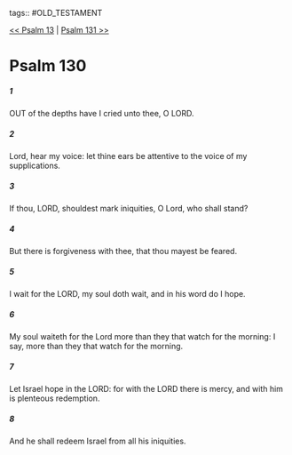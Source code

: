 tags:: #OLD_TESTAMENT

[<< Psalm 13](OLD_TESTAMENT/19_Psalms/Psalm_13.md) | [Psalm 131 >>](OLD_TESTAMENT/19_Psalms/Psalm_131.md)

# Psalm 130

##### 1

OUT of the depths have I cried unto thee, O LORD.

##### 2

Lord, hear my voice: let thine ears be attentive to the voice of my supplications.

##### 3

If thou, LORD, shouldest mark iniquities, O Lord, who shall stand?

##### 4

But there is forgiveness with thee, that thou mayest be feared.

##### 5

I wait for the LORD, my soul doth wait, and in his word do I hope.

##### 6

My soul waiteth for the Lord more than they that watch for the morning: I say, more than they that watch for the morning.

##### 7

Let Israel hope in the LORD: for with the LORD there is mercy, and with him is plenteous redemption.

##### 8

And he shall redeem Israel from all his iniquities.
